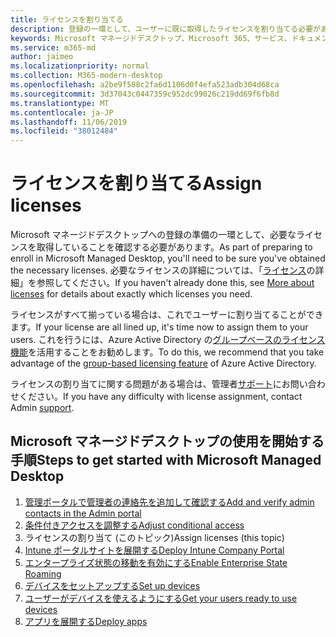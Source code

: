 ```yaml
---
title: ライセンスを割り当てる
description: 登録の一環として、ユーザーに既に取得したライセンスを割り当てる必要があります。
keywords: Microsoft マネージドデスクトップ、Microsoft 365、サービス、ドキュメント
ms.service: m365-md
author: jaimeo
ms.localizationpriority: normal
ms.collection: M365-modern-desktop
ms.openlocfilehash: a2be9f588c2fa6d1106d0f4efa523adb304d68ca
ms.sourcegitcommit: 3d37043c0447359c952dc99026c219dd69f6fb8d
ms.translationtype: MT
ms.contentlocale: ja-JP
ms.lasthandoff: 11/06/2019
ms.locfileid: "38012484"
---
```

# <a name="assign-licenses"></a><span data-ttu-id="26c16-104">ライセンスを割り当てる</span><span class="sxs-lookup"><span data-stu-id="26c16-104">Assign licenses</span></span>

<span data-ttu-id="26c16-105">Microsoft マネージドデスクトップへの登録の準備の一環として、必要なライセンスを取得していることを確認する必要があります。</span><span class="sxs-lookup"><span data-stu-id="26c16-105">As part of preparing to enroll in Microsoft Managed Desktop, you'll need to be sure you've obtained the necessary licenses.</span></span> <span data-ttu-id="26c16-106">必要なライセンスの詳細については、「[ライセンス](../get-ready/prerequisites.md#more-about-licenses)の詳細」を参照してください。</span><span class="sxs-lookup"><span data-stu-id="26c16-106">If you haven't already done this, see [More about licenses](../get-ready/prerequisites.md#more-about-licenses) for details about exactly which licenses you need.</span></span>


<span data-ttu-id="26c16-107">ライセンスがすべて揃っている場合は、これでユーザーに割り当てることができます。</span><span class="sxs-lookup"><span data-stu-id="26c16-107">If your license are all lined up, it's time now to assign them to your users.</span></span> <span data-ttu-id="26c16-108">これを行うには、Azure Active Directory の[グループベースのライセンス機能](https://docs.microsoft.com/azure/active-directory/fundamentals/active-directory-licensing-whatis-azure-portal)を活用することをお勧めします。</span><span class="sxs-lookup"><span data-stu-id="26c16-108">To do this, we recommend that you take advantage of the [group-based licensing feature](https://docs.microsoft.com/azure/active-directory/fundamentals/active-directory-licensing-whatis-azure-portal) of Azure Active Directory.</span></span>

<span data-ttu-id="26c16-109">ライセンスの割り当てに関する問題がある場合は、管理者[サポート](../working-with-managed-desktop/admin-support.md)にお問い合わせください。</span><span class="sxs-lookup"><span data-stu-id="26c16-109">If you have any difficulty with license assignment, contact Admin [support](../working-with-managed-desktop/admin-support.md).</span></span>

## <a name="steps-to-get-started-with-microsoft-managed-desktop"></a><span data-ttu-id="26c16-110">Microsoft マネージドデスクトップの使用を開始する手順</span><span class="sxs-lookup"><span data-stu-id="26c16-110">Steps to get started with Microsoft Managed Desktop</span></span>

1. [<span data-ttu-id="26c16-111">管理ポータルで管理者の連絡先を追加して確認する</span><span class="sxs-lookup"><span data-stu-id="26c16-111">Add and verify admin contacts in the Admin portal</span></span>](add-admin-contacts.md)
2. [<span data-ttu-id="26c16-112">条件付きアクセスを調整する</span><span class="sxs-lookup"><span data-stu-id="26c16-112">Adjust conditional access</span></span>](conditional-access.md)
3. <span data-ttu-id="26c16-113">ライセンスの割り当て (このトピック)</span><span class="sxs-lookup"><span data-stu-id="26c16-113">Assign licenses (this topic)</span></span>
4. [<span data-ttu-id="26c16-114">Intune ポータルサイトを展開する</span><span class="sxs-lookup"><span data-stu-id="26c16-114">Deploy Intune Company Portal</span></span>](company-portal.md)
5. [<span data-ttu-id="26c16-115">エンタープライズ状態の移動を有効にする</span><span class="sxs-lookup"><span data-stu-id="26c16-115">Enable Enterprise State Roaming</span></span>](enterprise-state-roaming.md)
6. [<span data-ttu-id="26c16-116">デバイスをセットアップする</span><span class="sxs-lookup"><span data-stu-id="26c16-116">Set up devices</span></span>](set-up-devices.md)
7. [<span data-ttu-id="26c16-117">ユーザーがデバイスを使えるようにする</span><span class="sxs-lookup"><span data-stu-id="26c16-117">Get your users ready to use devices</span></span>](get-started-devices.md)
8. [<span data-ttu-id="26c16-118">アプリを展開する</span><span class="sxs-lookup"><span data-stu-id="26c16-118">Deploy apps</span></span>](deploy-apps.md)